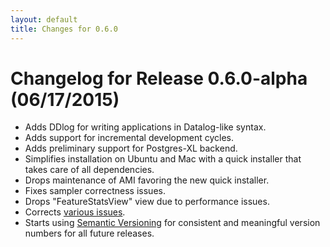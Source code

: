 ```yaml
---
layout: default
title: Changes for 0.6.0
---
```


# Changelog for Release 0.6.0-alpha (06/17/2015)

- Adds DDlog for writing applications in Datalog-like syntax.
- Adds support for incremental development cycles.
- Adds preliminary support for Postgres-XL backend.
- Simplifies installation on Ubuntu and Mac with a quick installer that takes care of all dependencies.
- Drops maintenance of AMI favoring the new quick installer.
- Fixes sampler correctness issues.
- Drops "FeatureStatsView" view due to performance issues.
- Corrects [various issues](https://github.com/HazyResearch/deepdive/issues?q=milestone%3A%22DeepDive+0.6.0%22+is%3Aclosed).
- Starts using [Semantic Versioning](http://semver.org) for consistent and meaningful version numbers for all future releases.

